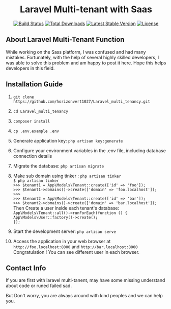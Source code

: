 <h1 align="center">Laravel Multi-tenant with Saas</h1>
<p align="center">
<a href="https://github.com/laravel/framework/actions"><img src="https://github.com/laravel/framework/workflows/tests/badge.svg" alt="Build Status"></a>
<a href="https://packagist.org/packages/laravel/framework"><img src="https://img.shields.io/packagist/dt/laravel/framework" alt="Total Downloads"></a>
<a href="https://packagist.org/packages/laravel/framework"><img src="https://img.shields.io/packagist/v/laravel/framework" alt="Latest Stable Version"></a>
<a href="https://packagist.org/packages/laravel/framework"><img src="https://img.shields.io/packagist/l/laravel/framework" alt="License"></a>
</p>

## About Laravel Multi-Tenant Function

While working on the Sass platform, I was confused and had many mistakes. Fortunately, with the help of several highly skilled developers, I was able to solve this problem and am happy to post it here. Hope this helps developers in this field.

## Installation Guide

1. `git clone https://github.com/horizonvert1027/Laravel_multi_tenancy.git`

2. `cd Laravel_multi_tenancy`

3. `composer install`

4. `cp .env.example .env`

5. Generate application key: `php artisan key:generate`

6. Configure your environment variables in the .env file, including database connection details

7. Migrate the database: `php artisan migrate`

8. Make sub domain using tinker : `php artisan tinker`<br/>
    `$ php artisan tinker`<br/>
        `>>> $tenant1 = App\Models\Tenant::create(['id' => 'foo']);`<br/>
        `>>> $tenant1->domains()->create(['domain' => 'foo.localhost']);`<br/>
        `>>>`<br/>
        `>>> $tenant2 = App\Models\Tenant::create(['id' => 'bar']);`<br/>
        `>>> $tenant2->domains()->create(['domain' => 'bar.localhost']);`<br/>
    Then Create a user inside each tenant's database:<br/>
    `App\Models\Tenant::all()->runForEach(function () {`<br/>
        `App\Models\User::factory()->create();`<br/>
     `});`<br/>

9. Start the development server: `php artisan serve`

10. Access the application in your web browser at `http://foo.localhost:8000` and `http://bar.localhost:8000`
    Congratulation ! You can see different user in each browser.

## Contact Info

If you are first with laravel multi-tanent, may have some missing understand about code or runed failed sad.

But Don't worry, you are always around with kind peoples and we can help you.


